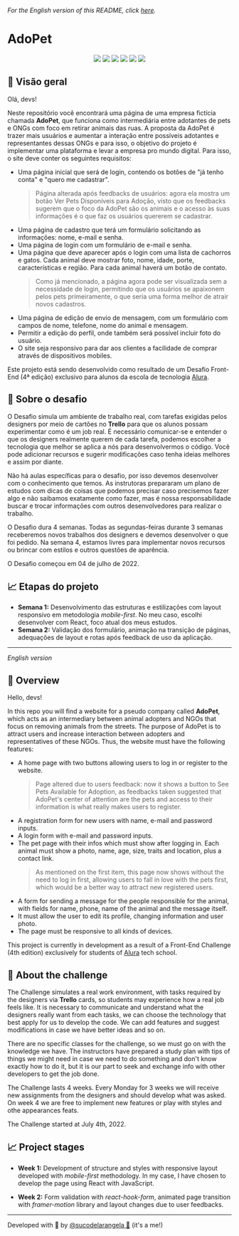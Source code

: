 _For the English version of this README, click [here](#English)._

# AdoPet

<div align='center'>

<!--
  <figure>
    <a href='https://alurageek.herokuapp.com/' target='_blank'>
      <img src='https://raw.githubusercontent.com/sucodelarangela/alura-geek/master/public/images/og-image.png'>
    </a>
    <figcaption>Para testar o site, basta clicar na imagem! ^^</figcaption>
  </figure>

![GitHub deployments](https://img.shields.io/github/deployments/sucodelarangela/alura-geek/alurageek?style=flat-square)

-->

  <img src="https://img.shields.io/badge/HTML5-E34F26?style=for-the-badge&logo=html5&logoColor=white">
  <img src="https://img.shields.io/badge/CSS3-1572B6?style=for-the-badge&logo=css3&logoColor=white">
  <img src="https://img.shields.io/badge/JavaScript-F7DF1E?style=for-the-badge&logo=javascript&logoColor=black">
  <!-- <img src="https://img.shields.io/badge/Node.js-43853D?style=for-the-badge&logo=node.js&logoColor=white" />
  <img src="https://img.shields.io/badge/Express.js-404D59?style=for-the-badge&logo=express&logoColor=%2361DAFB" />
  <img src="https://img.shields.io/badge/EJS-A91E50?style=for-the-badge" />
  <a href="https://github.com/codermarcos/simple-mask-money"><img src="https://img.shields.io/badge/SimpleMaskMoney-222222?style=for-the-badge" /></a>
  <img src="https://img.shields.io/badge/SQLite3-07405E?style=for-the-badge&logo=sqlite&logoColor=white" />  -->
  <img src="https://img.shields.io/badge/React-20232A?style=for-the-badge&logo=react&logoColor=61DAFB"/>
  <a href='https://react-hook-form.com/' target='_blank'><img src="https://img.shields.io/badge/React Hook Form-EC5990?style=for-the-badge"/></a>
  <a href='https://www.framer.com/motion/' target='_blank'><img src="https://img.shields.io/badge/Framer Motion-61B?style=for-the-badge"/></a>
</div>

## 🔎 Visão geral

Olá, devs!

Neste repositório você encontrará uma página de uma empresa fictícia chamada **AdoPet**, que funciona como intermediária entre adotantes de pets e ONGs com foco em retirar animais das ruas. A proposta da AdoPet é trazer mais usuários e aumentar a interação entre possíveis adotantes e representantes dessas ONGs e para isso, o objetivo do projeto é implementar uma plataforma e levar a empresa pro mundo digital. Para isso, o site deve conter os seguintes requisitos:

- Uma página inicial que será de login, contendo os botões de "já tenho conta" e "quero me cadastrar".
  > Página alterada após feedbacks de usuários: agora ela mostra um botão Ver Pets Disponíveis para Adoção, visto que os feedbacks sugerem que o foco da AdoPet são os animais e o acesso às suas informações é o que faz os usuários quererem se cadastrar.
- Uma página de cadastro que terá um formulário solicitando as informações: nome, e-mail e senha.
- Uma página de login com um formulário de e-mail e senha.
- Uma página que deve aparecer após o login com uma lista de cachorros e gatos. Cada animal deve mostrar foto, nome, idade, porte, características e região. Para cada animal haverá um botão de contato.
  > Como já mencionado, a página agora pode ser visualizada sem a necessidade de login, permitindo que os usuários se apaixonem pelos pets primeiramente, o que seria uma forma melhor de atrair novos cadastros.
- Uma página de edição de envio de mensagem, com um formulário com campos de nome, telefone, nome do animal e mensagem.
- Permitir a edição do perfil, onde também será possível incluir foto do usuário.
- O site seja responsivo para dar aos clientes a facilidade de comprar através de dispositivos mobiles.

Este projeto está sendo desenvolvido como resultado de um Desafio Front-End (4ª edição) exclusivo para alunos da escola de tecnologia [Alura](https://www.alura.com.br).

## 🦾 Sobre o desafio

O Desafio simula um ambiente de trabalho real, com tarefas exigidas pelos designers por meio de cartões no **Trello** para que os alunos possam experimentar como é um job real. É necessário comunicar-se e entender o que os designers realmente querem de cada tarefa, podemos escolher a tecnologia que melhor se aplica a nós para desenvolvermos o código. Você pode adicionar recursos e sugerir modificações caso tenha ideias melhores e assim por diante.

Não há aulas específicas para o desafio, por isso devemos desenvolver com o conhecimento que temos. As instrutoras prepararam um plano de estudos com dicas de coisas que podemos precisar caso precisemos fazer algo e não saibamos exatamente como fazer, mas é nossa responsabilidade buscar e trocar informações com outros desenvolvedores para realizar o trabalho.

O Desafio dura 4 semanas. Todas as segundas-feiras durante 3 semanas receberemos novos trabalhos dos designers e devemos desenvolver o que foi pedido. Na semana 4, estamos livres para implementar novos recursos ou brincar com estilos e outros questões de aparência.

O Desafio começou em 04 de julho de 2022.

<!--

## ⚙️ Como usar

Você pode testar a página clicando na imagem no topo deste README, porém, por se tratar de uma página _serverless_, algumas funções podem não estar disponíveis (como, por exemplo, inserir ou editar um produto do banco de dados). No entanto, a navegação pelo site é totalmente viável.

Para experimentar a aplicação em sua totalidade, você pode roda-lo localmente. Para isso, siga as etapas a seguir:

1. Faça o download deste repositório através do botão verde **Code** no topo da página e, em seguida, clicando em **Download ZIP**. Ou, se preferir, através do terminal (Git Bash, Powershell, etc.), use o comando:

```
git clone https://github.com/sucodelarangela/alura-geek.git
```

2. Acesse a pasta do projeto com seu terminal;

3. Rode o comando `npm install` para instalar as dependências;

4. Para iniciar a aplicação, rode o comando `npm start` no terminal. Você deve receber a seguinte mensagem de confirmação:

```
npm start

> alura-geek@1.0.0 start
> node .

APP RUNNING ON PORT 3000
```

5. Para usar a aplicação, abra o seu browser preferido e acesse o endereço `http://localhost:3000/`

6. Para fazer o login de administrador na página, utilize os seguintes dados:

```
E-mail: admin@email.com
Senha: 12345aZ
```

-->

## 📈 Etapas do projeto

- **Semana 1:** Desenvolvimento das estruturas e estilizações com layout responsivo em metodologia _mobile-first_. No meu caso, escolhi desenvolver com React, foco atual dos meus estudos.
- **Semana 2:** Validação dos formulário, animação na transição de páginas, adequações de layout e rotas após feedback de uso da aplicação.

<!--

## 🛡️ Badges recebidas pelo projeto

<table style="text-align: center;">
  <tr>
    <td>
      <img height="150px" src="https://raw.githubusercontent.com/sucodelarangela/alura-geek/master/public/images/Badge_Alura_Challenge_FRONT-END_First_v2.png">
    </td>
    <td>
      <img height="150px" src="https://raw.githubusercontent.com/sucodelarangela/alura-geek/master/public/images/Badge_Alura_Challenge_FRONT-END_Helper.png">
    </td>
  </tr>
  <tr>
    <td>Badge de Participação</td>
    <td>Badge de Apoio<br>à Comunidade</td>
  </tr>
</table> -->

---

<div id="English" style="font-style: italic;">

_English version_

</div>

## 🔎 Overview

Hello, devs!

In this repo you will find a website for a pseudo company called **AdoPet**, which acts as an intermediary between animal adopters and NGOs that focus on removing animals from the streets. The purpose of AdoPet is to attract users and increase interaction between adopters and representatives of these NGOs. Thus, the website must have the following features:

- A home page with two buttons allowing users to log in or register to the website.
  > Page altered due to users feedback: now it shows a button to See Pets Available for Adoption, as feedbacks taken suggested that AdoPet's center of attention are the pets and access to their information is what really makes users to register.
- A registration form for new users with name, e-mail and password inputs.
- A login form with e-mail and password inputs.
- The pet page with their infos which must show after logging in. Each animal must show a photo, name, age, size, traits and location, plus a contact link.
  > As mentioned on the first item, this page now shows without the need to log in first, allowing users to fall in love with the pets first, which would be a better way to attract new registered users.
- A form for sending a message for the people responsible for the animal, with fields for name, phone, name of the animal and the message itself.
- It must allow the user to edit its profile, changing information and user photo.
- The page must be responsive to all kinds of devices.

This project is currently in development as a result of a Front-End Challenge (4th edition) exclusively for students of [Alura](https://www.alura.com.br) tech school.

<!--

## ⚙️ How to use it

You can test the page by clicking the image on the top of this README, but as it is a serverless deploy on Heroku, some functionalities may not work properly (i.e. inserting or editing a product in database). However, if you just want to browse the application, it is perfectly fine.

For full access to the app functionalities, you can run it locally on your machine. In order to do so, follow the steps below:

1. Download this repository by clicking the green **Code** button on top of the page and then clicking **Download ZIP** option. Or use the following command on your terminal (Git Bash, Powershell, etc.):

```
git clone https://github.com/sucodelarangela/alura-geek.git
```

2. Access the project root folder on your terminal;

3. Run `npm install` to install all project dependencies;

4. To start the application, run `npm start` on yout terminal. You should receive the following message:

```
npm start

> alura-geek@1.0.0 start
> node .

APP RUNNING ON PORT 3000
```

5. To use the app, open your favorite browser and go to the URL `http://localhost:3000/`

6. To log in as admin, use the following data:

```
E-mail: admin@email.com
Password: 12345aZ
```
-->

## 🦾 About the challenge

The Challenge simulates a real work environment, with tasks required by the designers via **Trello** cards, so students may experience how a real job feels like. It is necessary to communicate and understand what the designers really want from each tasks, we can choose the technology that best apply for us to develop the code. We can add features and suggest modifications in case we have better ideas and so on.

There are no specific classes for the challenge, so we must go on with the knowledge we have. The instructors have prepared a study plan with tips of things we might need in case we need to do something and don't know exactly how to do it, but it is our part to seek and exchange info with other developers to get the job done.

The Challenge lasts 4 weeks. Every Monday for 3 weeks we will receive new assignments from the designers and should develop what was asked. On week 4 we are free to implement new features or play with styles and othe appearances feats.

The Challenge started at July 4th, 2022.

## 📈 Project stages

- **Week 1:** Development of structure and styles with responsive layout developed with _mobile-first_ methodology. In my case, I have chosen to develop the page using React with JavaScript.

- **Week 2:** Form validation with _react-hook-form_, animated page transition with _framer-motion_ library and layout changes due to user feedbacks.

<!--

- **Week 3:** Form validations (login, contact and product registration), creation of routes and controllers and implementation of database.
- **Week 4:** Project conclusion (products registered in database and new product registration/edition functionality).
- **Future implementations:** Functional search bar.

## 🛡️ Badges received in this project

<table style="text-align: center;">
  <tr>
    <td>
      <img height="150px" src="https://raw.githubusercontent.com/sucodelarangela/alura-geek/master/public/images/Badge_Alura_Challenge_FRONT-END_First_v2.png">
    </td>
    <td>
      <img height="150px" src="https://raw.githubusercontent.com/sucodelarangela/alura-geek/master/public/images/Badge_Alura_Challenge_FRONT-END_Helper.png">
    </td>
  </tr>
  <tr>
    <td>Participation Badge</td>
    <td>Community<br>Support Badge</td>
  </tr>
</table>

-->

---

Developed with 🧡 by [@sucodelarangela 🍊](https://angelacaldas.vercel.app) (it's a me!)
